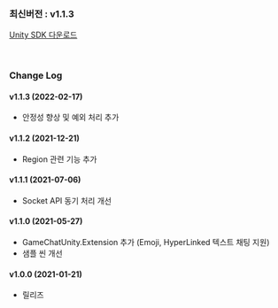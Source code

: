 ### 최신버전 : v1.1.3

[Unity SDK 다운로드](https://xyuditqzezxs1008973.cdn.ntruss.com/GameChatSDK/GAMECHAT_UNITY_SDK_20220217.unitypackage)

<br/>

### Change Log

#### v1.1.3 (2022-02-17)

- 안정성 향상 및 예외 처리 추가

#### v1.1.2 (2021-12-21)

- Region 관련 기능 추가

#### v1.1.1 (2021-07-06)

- Socket API 동기 처리 개선

#### v1.1.0 (2021-05-27)

- GameChatUnity.Extension 추가 (Emoji, HyperLinked 텍스트 채팅 지원)
- 샘플 씬 개선

#### v1.0.0 (2021-01-21)

- 릴리즈